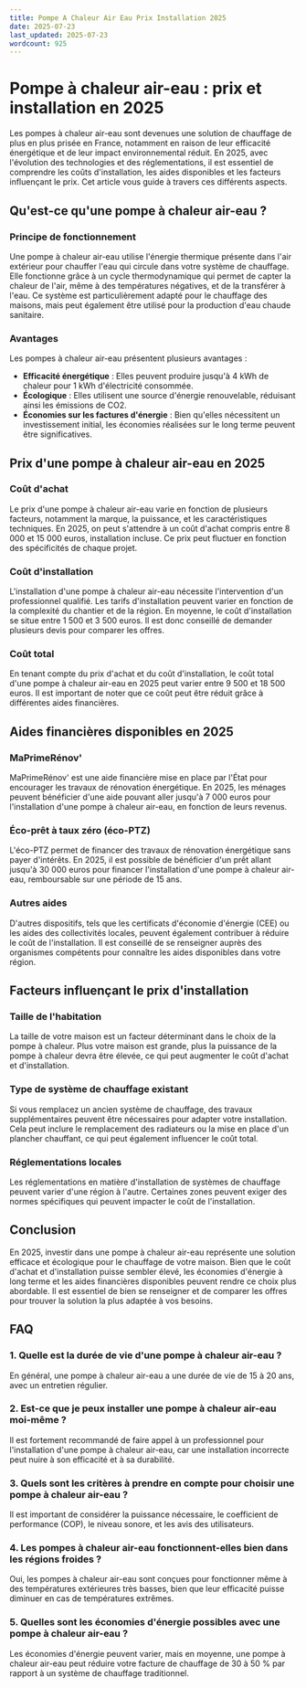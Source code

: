 ```yaml
---
title: Pompe A Chaleur Air Eau Prix Installation 2025
date: 2025-07-23
last_updated: 2025-07-23
wordcount: 925
---
```


# Pompe à chaleur air-eau : prix et installation en 2025

Les pompes à chaleur air-eau sont devenues une solution de chauffage de plus en plus prisée en France, notamment en raison de leur efficacité énergétique et de leur impact environnemental réduit. En 2025, avec l'évolution des technologies et des réglementations, il est essentiel de comprendre les coûts d'installation, les aides disponibles et les facteurs influençant le prix. Cet article vous guide à travers ces différents aspects.

## Qu'est-ce qu'une pompe à chaleur air-eau ?

### Principe de fonctionnement

Une pompe à chaleur air-eau utilise l'énergie thermique présente dans l'air extérieur pour chauffer l'eau qui circule dans votre système de chauffage. Elle fonctionne grâce à un cycle thermodynamique qui permet de capter la chaleur de l'air, même à des températures négatives, et de la transférer à l'eau. Ce système est particulièrement adapté pour le chauffage des maisons, mais peut également être utilisé pour la production d'eau chaude sanitaire.

### Avantages

Les pompes à chaleur air-eau présentent plusieurs avantages :
- **Efficacité énergétique** : Elles peuvent produire jusqu'à 4 kWh de chaleur pour 1 kWh d'électricité consommée.
- **Écologique** : Elles utilisent une source d'énergie renouvelable, réduisant ainsi les émissions de CO2.
- **Économies sur les factures d'énergie** : Bien qu'elles nécessitent un investissement initial, les économies réalisées sur le long terme peuvent être significatives.

## Prix d'une pompe à chaleur air-eau en 2025

### Coût d'achat

Le prix d'une pompe à chaleur air-eau varie en fonction de plusieurs facteurs, notamment la marque, la puissance, et les caractéristiques techniques. En 2025, on peut s'attendre à un coût d'achat compris entre 8 000 et 15 000 euros, installation incluse. Ce prix peut fluctuer en fonction des spécificités de chaque projet.

### Coût d'installation

L'installation d'une pompe à chaleur air-eau nécessite l'intervention d'un professionnel qualifié. Les tarifs d'installation peuvent varier en fonction de la complexité du chantier et de la région. En moyenne, le coût d'installation se situe entre 1 500 et 3 500 euros. Il est donc conseillé de demander plusieurs devis pour comparer les offres.

### Coût total

En tenant compte du prix d'achat et du coût d'installation, le coût total d'une pompe à chaleur air-eau en 2025 peut varier entre 9 500 et 18 500 euros. Il est important de noter que ce coût peut être réduit grâce à différentes aides financières.

## Aides financières disponibles en 2025

### MaPrimeRénov'

MaPrimeRénov' est une aide financière mise en place par l'État pour encourager les travaux de rénovation énergétique. En 2025, les ménages peuvent bénéficier d'une aide pouvant aller jusqu'à 7 000 euros pour l'installation d'une pompe à chaleur air-eau, en fonction de leurs revenus.

### Éco-prêt à taux zéro (éco-PTZ)

L'éco-PTZ permet de financer des travaux de rénovation énergétique sans payer d'intérêts. En 2025, il est possible de bénéficier d'un prêt allant jusqu'à 30 000 euros pour financer l'installation d'une pompe à chaleur air-eau, remboursable sur une période de 15 ans.

### Autres aides

D'autres dispositifs, tels que les certificats d'économie d'énergie (CEE) ou les aides des collectivités locales, peuvent également contribuer à réduire le coût de l'installation. Il est conseillé de se renseigner auprès des organismes compétents pour connaître les aides disponibles dans votre région.

## Facteurs influençant le prix d'installation

### Taille de l'habitation

La taille de votre maison est un facteur déterminant dans le choix de la pompe à chaleur. Plus votre maison est grande, plus la puissance de la pompe à chaleur devra être élevée, ce qui peut augmenter le coût d'achat et d'installation.

### Type de système de chauffage existant

Si vous remplacez un ancien système de chauffage, des travaux supplémentaires peuvent être nécessaires pour adapter votre installation. Cela peut inclure le remplacement des radiateurs ou la mise en place d'un plancher chauffant, ce qui peut également influencer le coût total.

### Réglementations locales

Les réglementations en matière d'installation de systèmes de chauffage peuvent varier d'une région à l'autre. Certaines zones peuvent exiger des normes spécifiques qui peuvent impacter le coût de l'installation.

## Conclusion

En 2025, investir dans une pompe à chaleur air-eau représente une solution efficace et écologique pour le chauffage de votre maison. Bien que le coût d'achat et d'installation puisse sembler élevé, les économies d'énergie à long terme et les aides financières disponibles peuvent rendre ce choix plus abordable. Il est essentiel de bien se renseigner et de comparer les offres pour trouver la solution la plus adaptée à vos besoins.

## FAQ

### 1. Quelle est la durée de vie d'une pompe à chaleur air-eau ?

En général, une pompe à chaleur air-eau a une durée de vie de 15 à 20 ans, avec un entretien régulier.

### 2. Est-ce que je peux installer une pompe à chaleur air-eau moi-même ?

Il est fortement recommandé de faire appel à un professionnel pour l'installation d'une pompe à chaleur air-eau, car une installation incorrecte peut nuire à son efficacité et à sa durabilité.

### 3. Quels sont les critères à prendre en compte pour choisir une pompe à chaleur air-eau ?

Il est important de considérer la puissance nécessaire, le coefficient de performance (COP), le niveau sonore, et les avis des utilisateurs.

### 4. Les pompes à chaleur air-eau fonctionnent-elles bien dans les régions froides ?

Oui, les pompes à chaleur air-eau sont conçues pour fonctionner même à des températures extérieures très basses, bien que leur efficacité puisse diminuer en cas de températures extrêmes.

### 5. Quelles sont les économies d'énergie possibles avec une pompe à chaleur air-eau ?

Les économies d'énergie peuvent varier, mais en moyenne, une pompe à chaleur air-eau peut réduire votre facture de chauffage de 30 à 50 % par rapport à un système de chauffage traditionnel.